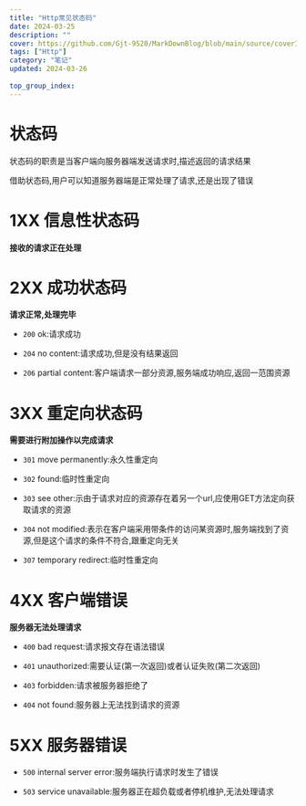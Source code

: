 ```yaml
---
title: "Http常见状态码"
date: 2024-03-25
description: ""
cover: https://github.com/Gjt-9520/MarkDownBlog/blob/main/source/coverImages/Bimage-135/Bimage114.jpg?raw=true
tags: ["Http"]
category: "笔记"
updated: 2024-03-26
  
top_group_index: 
---
```


# 状态码

状态码的职责是当客户端向服务器端发送请求时,描述返回的请求结果

借助状态码,用户可以知道服务器端是正常处理了请求,还是出现了错误

# 1XX 信息性状态码

**接收的请求正在处理**

# 2XX 成功状态码

**请求正常,处理完毕**

- `200` ok:请求成功

- `204` no content:请求成功,但是没有结果返回

- `206` partial content:客户端请求一部分资源,服务端成功响应,返回一范围资源

# 3XX 重定向状态码

**需要进行附加操作以完成请求**

- `301` move permanently:永久性重定向

- `302` found:临时性重定向

- `303` see other:示由于请求对应的资源存在着另一个url,应使用GET方法定向获取请求的资源

- `304` not modified:表示在客户端采用带条件的访问某资源时,服务端找到了资源,但是这个请求的条件不符合,跟重定向无关

- `307` temporary redirect:临时性重定向

# 4XX 客户端错误

**服务器无法处理请求**

- `400` bad request:请求报文存在语法错误

- `401` unauthorized:需要认证(第一次返回)或者认证失败(第二次返回)

- `403` forbidden:请求被服务器拒绝了

- `404` not found:服务器上无法找到请求的资源

# 5XX 服务器错误

- `500` internal server error:服务端执行请求时发生了错误

- `503` service unavailable:服务器正在超负载或者停机维护,无法处理请求